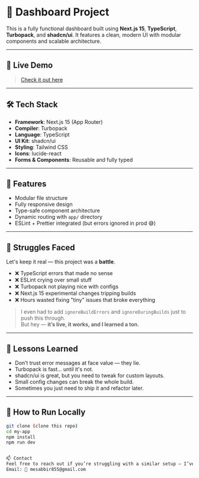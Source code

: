 # 🧠 Dashboard Project

This is a fully functional dashboard built using **Next.js 15**, **TypeScript**, **Turbopack**, and **shadcn/ui**. It features a clean, modern UI with modular components and scalable architecture.

---

## 🚀 Live Demo

> [Check it out here](https://my-app-delta-ashy.vercel.app/)  


---

## 🛠️ Tech Stack

- **Framework**: Next.js 15 (App Router)
- **Compiler**: Turbopack
- **Language**: TypeScript
- **UI Kit**: shadcn/ui
- **Styling**: Tailwind CSS
- **Icons**: lucide-react
- **Forms & Components**: Reusable and fully typed

---

## 🧩 Features

- Modular file structure
- Fully responsive design
- Type-safe component architecture
- Dynamic routing with `app/` directory
- ESLint + Prettier integrated (but errors ignored in prod 😅)

---

## 😤 Struggles Faced

Let's keep it real — this project was a **battle**.

- ❌ TypeScript errors that made no sense  
- ❌ ESLint crying over small stuff  
- ❌ Turbopack not playing nice with configs  
- ❌ Next.js 15 experimental changes tripping builds  
- ❌ Hours wasted fixing "tiny" issues that broke everything

> I even had to add `ignoreBuildErrors` and `ignoreDuringBuilds` just to push this through.  
> But hey — **it’s live, it works, and I learned a ton.**

---

## 🧠 Lessons Learned

- Don’t trust error messages at face value — they lie.
- Turbopack is fast... until it's not.
- shadcn/ui is great, but you need to tweak for custom layouts.
- Small config changes can break the whole build.  
- Sometimes you just need to ship it and refactor later.

---

## 📂 How to Run Locally

```bash
git clone (clone this repo)
cd my-app
npm install
npm run dev


📫 Contact
Feel free to reach out if you’re struggling with a similar setup — I’ve been through it all.
Email: 🌊 mesabbir855@gmail.com
